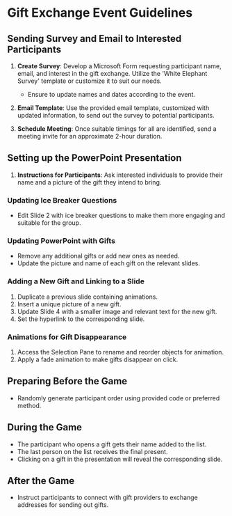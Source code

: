 # Gift Exchange Event Guidelines

## Sending Survey and Email to Interested Participants

1. **Create Survey**: Develop a Microsoft Form requesting participant name, email, and interest in the gift exchange. Utilize the 'White Elephant Survey' template or customize it to suit our needs.
   
   - Ensure to update names and dates according to the event.
   
2. **Email Template**: Use the provided email template, customized with updated information, to send out the survey to potential participants.

3. **Schedule Meeting**: Once suitable timings for all are identified, send a meeting invite for an approximate 2-hour duration.

## Setting up the PowerPoint Presentation

1. **Instructions for Participants**: Ask interested individuals to provide their name and a picture of the gift they intend to bring.

### Updating Ice Breaker Questions

- Edit Slide 2 with ice breaker questions to make them more engaging and suitable for the group.

### Updating PowerPoint with Gifts

- Remove any additional gifts or add new ones as needed.
- Update the picture and name of each gift on the relevant slides.

### Adding a New Gift and Linking to a Slide

1. Duplicate a previous slide containing animations.
2. Insert a unique picture of a new gift.
3. Update Slide 4 with a smaller image and relevant text for the new gift.
4. Set the hyperlink to the corresponding slide.

### Animations for Gift Disappearance

1. Access the Selection Pane to rename and reorder objects for animation.
2. Apply a fade animation to make gifts disappear on click.

## Preparing Before the Game

- Randomly generate participant order using provided code or preferred method.

## During the Game

- The participant who opens a gift gets their name added to the list.
- The last person on the list receives the final present.
- Clicking on a gift in the presentation will reveal the corresponding slide.

## After the Game

- Instruct participants to connect with gift providers to exchange addresses for sending out gifts.
